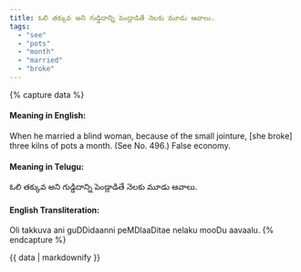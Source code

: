 ```yaml
---
title: ఓలి తక్కువ అని గుడ్డిదాన్ని పెండ్లాడితే నెలకు మూడు ఆవాలు.
tags:
  - "see"
  - "pots"
  - "month"
  - "married"
  - "broke"
---
```


{% capture data %}
#### Meaning in English:
When he married a blind woman, because of the small jointure, [she broke] three kilns of pots a month.
(See No. 496.)
False economy.

#### Meaning in Telugu:
ఓలి తక్కువ అని గుడ్డిదాన్ని పెండ్లాడితే నెలకు మూడు ఆవాలు.

#### English Transliteration:
Oli takkuva ani guDDidaanni peMDlaaDitae nelaku mooDu aavaalu.
{% endcapture %}

{{ data | markdownify }}

